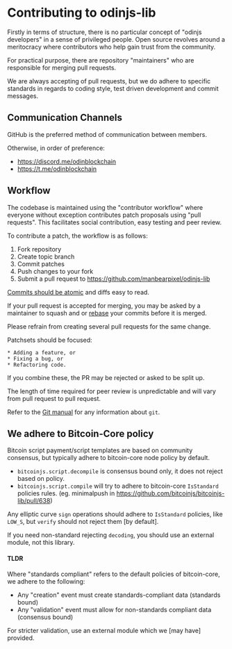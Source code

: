 
[//]: # (This is partially derived from https://github.com/bitcoin/bitcoin/blob/6579d80572d2d33aceabbd3db45a6a9f809aa5e3/CONTRIBUTING.md)

# Contributing to odinjs-lib
Firstly in terms of structure, there is no particular concept of "odinjs developers" in a sense of privileged people.
Open source revolves around a meritocracy where contributors who help gain trust from the community.

For practical purpose, there are repository "maintainers" who are responsible for merging pull requests.

We are always accepting of pull requests, but we do adhere to specific standards in regards to coding style, test driven development and commit messages.


## Communication Channels
GitHub is the preferred method of communication between members.

Otherwise, in order of preference:
* https://discord.me/odinblockchain
* https://t.me/odinblockchain


## Workflow
The codebase is maintained using the "contributor workflow" where everyone without exception contributes patch proposals using "pull requests".
This facilitates social contribution, easy testing and peer review.

To contribute a patch, the workflow is as follows:

  1. Fork repository
  2. Create topic branch
  3. Commit patches
  4. Push changes to your fork
  5. Submit a pull request to https://github.com/manbearpixel/odinjs-lib

[Commits should be atomic](https://en.wikipedia.org/wiki/Atomic_commit#Atomic_commit_convention) and diffs easy to read.

If your pull request is accepted for merging, you may be asked by a maintainer to squash and or [rebase](https://git-scm.com/docs/git-rebase) your commits before it is merged.

Please refrain from creating several pull requests for the same change.

Patchsets should be focused:

	* Adding a feature, or
	* Fixing a bug, or
	* Refactoring code.

If you combine these, the PR may be rejected or asked to be split up.

The length of time required for peer review is unpredictable and will vary from pull request to pull request.

Refer to the [Git manual](https://git-scm.com/doc) for any information about `git`.


## We adhere to Bitcoin-Core policy
Bitcoin script payment/script templates are based on community consensus,  but typically adhere to bitcoin-core node policy by default.

- `bitcoinjs.script.decompile` is consensus bound only,  it does not reject based on policy.
- `bitcoinjs.script.compile` will try to adhere to bitcoin-core `IsStandard` policies rules. (eg. minimalpush in https://github.com/bitcoinjs/bitcoinjs-lib/pull/638)

Any elliptic curve `sign` operations should adhere to `IsStandard` policies, like `LOW_S`, but `verify` should not reject them [by default].

If you need non-standard rejecting `decoding`, you should use an external module,  not this library.

#### TLDR
Where "standards compliant" refers to the default policies of bitcoin-core,  we adhere to the following:
- Any "creation" event must create standards-compliant data (standards bound)
- Any "validation" event must allow for non-standards compliant data (consensus bound)

For stricter validation,  use an external module which we [may have] provided.
